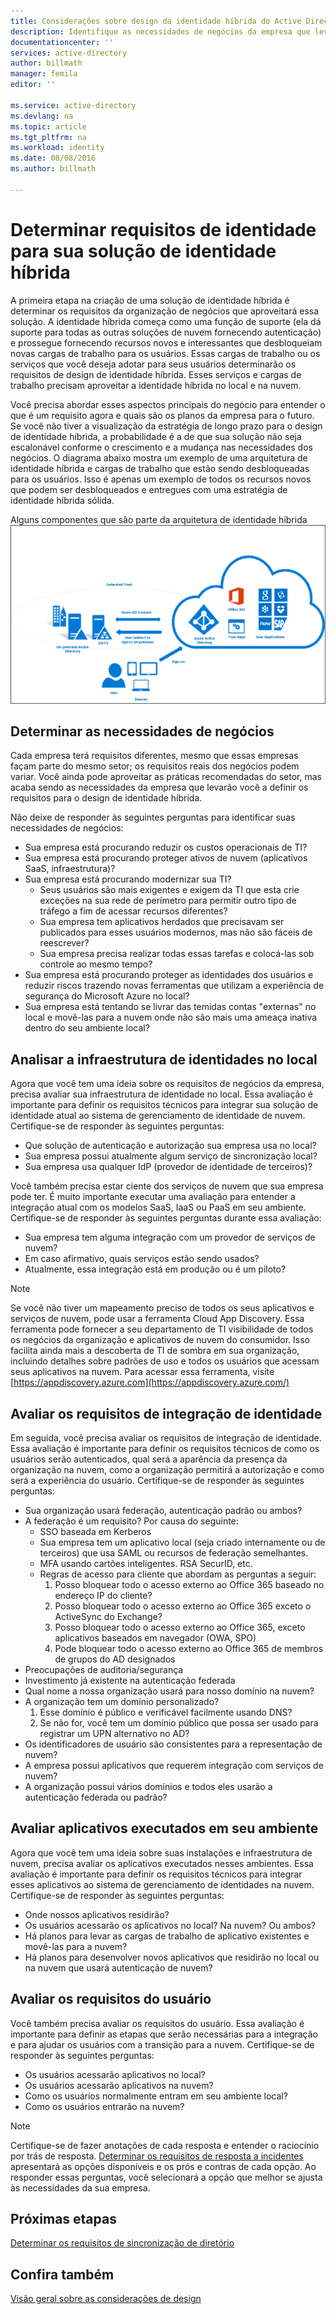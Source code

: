 ```yaml
---
title: Considerações sobre design da identidade híbrida do Active Directory do Azure - determinar os requisitos de identidade | Microsoft Docs
description: Identifique as necessidades de negócios da empresa que levarão você definir os requisitos para o design de identidade híbrida.
documentationcenter: ''
services: active-directory
author: billmath
manager: femila
editor: ''

ms.service: active-directory
ms.devlang: na
ms.topic: article
ms.tgt_pltfrm: na
ms.workload: identity
ms.date: 08/08/2016
ms.author: billmath

---
```

# <a name="determine-identity-requirements-for-your-hybrid-identity-solution"></a>Determinar requisitos de identidade para sua solução de identidade híbrida
A primeira etapa na criação de uma solução de identidade híbrida é determinar os requisitos da organização de negócios que aproveitará essa solução.  A identidade híbrida começa como uma função de suporte (ela dá suporte para todas as outras soluções de nuvem fornecendo autenticação) e prossegue fornecendo recursos novos e interessantes que desbloqueiam novas cargas de trabalho para os usuários.  Essas cargas de trabalho ou os serviços que você deseja adotar para seus usuários determinarão os requisitos de design de identidade híbrida.  Esses serviços e cargas de trabalho precisam aproveitar a identidade híbrida no local e na nuvem.  

Você precisa abordar esses aspectos principais do negócio para entender o que é um requisito agora e quais são os planos da empresa para o futuro. Se você não tiver a visualização da estratégia de longo prazo para o design de identidade híbrida, a probabilidade é a de que sua solução não seja escalonável conforme o crescimento e a mudança nas necessidades dos negócios.   O diagrama abaixo mostra um exemplo de uma arquitetura de identidade híbrida e cargas de trabalho que estão sendo desbloqueadas para os usuários. Isso é apenas um exemplo de todos os recursos novos que podem ser desbloqueados e entregues com uma estratégia de identidade híbrida sólida. 

Alguns componentes que são parte da arquitetura de identidade híbrida ![](./media/hybrid-id-design-considerations/hybrid-identity-architechture.png)

## <a name="determine-business-needs"></a>Determinar as necessidades de negócios
Cada empresa terá requisitos diferentes, mesmo que essas empresas façam parte do mesmo setor; os requisitos reais dos negócios podem variar. Você ainda pode aproveitar as práticas recomendadas do setor, mas acaba sendo as necessidades da empresa que levarão você a definir os requisitos para o design de identidade híbrida. 

Não deixe de responder às seguintes perguntas para identificar suas necessidades de negócios:

* Sua empresa está procurando reduzir os custos operacionais de TI?
* Sua empresa está procurando proteger ativos de nuvem (aplicativos SaaS, infraestrutura)?
* Sua empresa está procurando modernizar sua TI?
  * Seus usuários são mais exigentes e exigem da TI que esta crie exceções na sua rede de perímetro para permitir outro tipo de tráfego a fim de acessar recursos diferentes?
  * Sua empresa tem aplicativos herdados que precisavam ser publicados para esses usuários modernos, mas não são fáceis de reescrever?
  * Sua empresa precisa realizar todas essas tarefas e colocá-las sob controle ao mesmo tempo?
* Sua empresa está procurando proteger as identidades dos usuários e reduzir riscos trazendo novas ferramentas que utilizam a experiência de segurança do Microsoft Azure no local?
* Sua empresa está tentando se livrar das temidas contas "externas" no local e movê-las para a nuvem onde não são mais uma ameaça inativa dentro do seu ambiente local?

## <a name="analyze-on-premises-identity-infrastructure"></a>Analisar a infraestrutura de identidades no local
Agora que você tem uma ideia sobre os requisitos de negócios da empresa, precisa avaliar sua infraestrutura de identidade no local. Essa avaliação é importante para definir os requisitos técnicos para integrar sua solução de identidade atual ao sistema de gerenciamento de identidade de nuvem. Certifique-se de responder às seguintes perguntas:

* Que solução de autenticação e autorização sua empresa usa no local? 
* Sua empresa possui atualmente algum serviço de sincronização local?
* Sua empresa usa qualquer IdP (provedor de identidade de terceiros)?

Você também precisa estar ciente dos serviços de nuvem que sua empresa pode ter. É muito importante executar uma avaliação para entender a integração atual com os modelos SaaS, IaaS ou PaaS em seu ambiente. Certifique-se de responder às seguintes perguntas durante essa avaliação:

* Sua empresa tem alguma integração com um provedor de serviços de nuvem?
* Em caso afirmativo, quais serviços estão sendo usados?
* Atualmente, essa integração está em produção ou é um piloto?

> [!NOTE]
> Se você não tiver um mapeamento preciso de todos os seus aplicativos e serviços de nuvem, pode usar a ferramenta Cloud App Discovery. Essa ferramenta pode fornecer a seu departamento de TI visibilidade de todos os negócios da organização e aplicativos de nuvem do consumidor. Isso facilita ainda mais a descoberta de TI de sombra em sua organização, incluindo detalhes sobre padrões de uso e todos os usuários que acessam seus aplicativos na nuvem. Para acessar essa ferramenta, visite [https://appdiscovery.azure.com](https://appdiscovery.azure.com/)
> 
> 

## <a name="evaluate-identity-integration-requirements"></a>Avaliar os requisitos de integração de identidade
Em seguida, você precisa avaliar os requisitos de integração de identidade. Essa avaliação é importante para definir os requisitos técnicos de como os usuários serão autenticados, qual será a aparência da presença da organização na nuvem, como a organização permitirá a autorização e como será a experiência do usuário. Certifique-se de responder às seguintes perguntas:

* Sua organização usará federação, autenticação padrão ou ambos?
* A federação é um requisito?  Por causa do seguinte:
  * SSO baseada em Kerberos
  * Sua empresa tem um aplicativo local (seja criado internamente ou de terceiros) que usa SAML ou recursos de federação semelhantes.
  * MFA usando cartões inteligentes. RSA SecurID, etc.
  * Regras de acesso para cliente que abordam as perguntas a seguir:
    1. Posso bloquear todo o acesso externo ao Office 365 baseado no endereço IP do cliente?
    2. Posso bloquear todo o acesso externo ao Office 365 exceto o ActiveSync do Exchange?
    3. Posso bloquear todo o acesso externo ao Office 365, exceto aplicativos baseados em navegador (OWA, SPO)
    4. Pode bloquear todo o acesso externo ao Office 365 de membros de grupos do AD designados
* Preocupações de auditoria/segurança
* Investimento já existente na autenticação federada
* Qual nome a nossa organização usará para nosso domínio na nuvem?
* A organização tem um domínio personalizado?
  1. Esse domínio é público e verificável facilmente usando DNS?
  2. Se não for, você tem um domínio público que possa ser usado para registrar um UPN alternativo no AD?
* Os identificadores de usuário são consistentes para a representação de nuvem? 
* A empresa possui aplicativos que requerem integração com serviços de nuvem?
* A organização possui vários domínios e todos eles usarão a autenticação federada ou padrão?

## <a name="evaluate-applications-that-run-in-your-environment"></a>Avaliar aplicativos executados em seu ambiente
Agora que você tem uma ideia sobre suas instalações e infraestrutura de nuvem, precisa avaliar os aplicativos executados nesses ambientes. Essa avaliação é importante para definir os requisitos técnicos para integrar esses aplicativos ao sistema de gerenciamento de identidades na nuvem. Certifique-se de responder às seguintes perguntas:

* Onde nossos aplicativos residirão?
* Os usuários acessarão os aplicativos no local?  Na nuvem? Ou ambos?
* Há planos para levar as cargas de trabalho de aplicativo existentes e movê-las para a nuvem?
* Há planos para desenvolver novos aplicativos que residirão no local ou na nuvem que usará autenticação de nuvem?

## <a name="evaluate-user-requirements"></a>Avaliar os requisitos do usuário
Você também precisa avaliar os requisitos do usuário. Essa avaliação é importante para definir as etapas que serão necessárias para a integração e para ajudar os usuários com a transição para a nuvem. Certifique-se de responder às seguintes perguntas:

* Os usuários acessarão aplicativos no local?
* Os usuários acessarão aplicativos na nuvem?
* Como os usuários normalmente entram em seu ambiente local?
* Como os usuários entrarão na nuvem?

> [!NOTE]
> Certifique-se de fazer anotações de cada resposta e entender o raciocínio por trás de resposta. [Determinar os requisitos de resposta a incidentes](active-directory-hybrid-identity-design-considerations-incident-response-requirements.md) apresentará as opções disponíveis e os prós e contras de cada opção.  Ao responder essas perguntas, você selecionará a opção que melhor se ajusta às necessidades da sua empresa.
> 
> 

## <a name="next-steps"></a>Próximas etapas
[Determinar os requisitos de sincronização de diretório](active-directory-hybrid-identity-design-considerations-directory-sync-requirements.md)

## <a name="see-also"></a>Confira também
[Visão geral sobre as considerações de design](active-directory-hybrid-identity-design-considerations-overview.md)

<!--HONumber=Oct16_HO2-->


